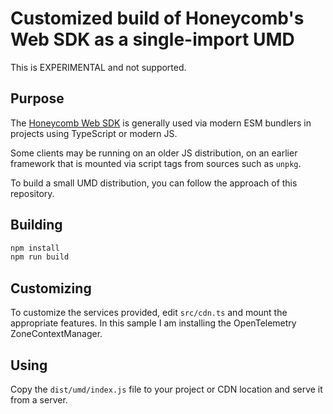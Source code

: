 # Customized build of Honeycomb's Web SDK as a single-import UMD

This is EXPERIMENTAL and not supported.

## Purpose

The [Honeycomb Web SDK](https://github.com/honeycombio/honeycomb-opentelemetry-web) is generally used via modern ESM bundlers in projects using TypeScript or modern JS.

Some clients may be running on an older JS distribution, on an earlier framework that is mounted via script tags
from sources such as `unpkg`.

To build a small UMD distribution, you can follow the approach of this repository.

## Building

```bash
npm install
npm run build
```

## Customizing

To customize the services provided, edit `src/cdn.ts` and mount the appropriate features. In this sample I am installing the OpenTelemetry ZoneContextManager.

## Using

Copy the `dist/umd/index.js` file to your project or CDN location and serve it from a server.
